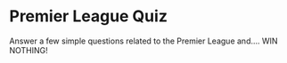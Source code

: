 # Premier League Quiz

Answer a few simple questions related to the Premier League and.... WIN NOTHING!
